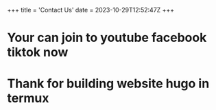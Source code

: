 +++
title = 'Contact Us'
date = 2023-10-29T12:52:47Z
+++

# Your can join to youtube facebook tiktok now
# Thank for building website hugo in termux 
